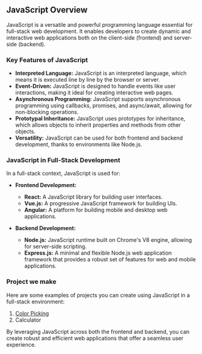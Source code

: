## JavaScript Overview

JavaScript is a versatile and powerful programming language essential for full-stack web development. It enables developers to create dynamic and interactive web applications both on the client-side (frontend) and server-side (backend).

### Key Features of JavaScript

- **Interpreted Language:** JavaScript is an interpreted language, which means it is executed line by line by the browser or server.
- **Event-Driven:** JavaScript is designed to handle events like user interactions, making it ideal for creating interactive web pages.
- **Asynchronous Programming:** JavaScript supports asynchronous programming using callbacks, promises, and async/await, allowing for non-blocking operations.
- **Prototypal Inheritance:** JavaScript uses prototypes for inheritance, which allows objects to inherit properties and methods from other objects.
- **Versatility:** JavaScript can be used for both frontend and backend development, thanks to environments like Node.js.

### JavaScript in Full-Stack Development

In a full-stack context, JavaScript is used for:

- **Frontend Development:**
  - **React:** A JavaScript library for building user interfaces.
  - **Vue.js:** A progressive JavaScript framework for building UIs.
  - **Angular:** A platform for building mobile and desktop web applications.

- **Backend Development:**
  - **Node.js:** JavaScript runtime built on Chrome's V8 engine, allowing for server-side scripting.
  - **Express.js:** A minimal and flexible Node.js web application framework that provides a robust set of features for web and mobile applications.

### Project we make

Here are some examples of projects you can create using JavaScript in a full-stack environment:

1. [Color Picking](https://coloring-iota.vercel.app/)
2. Calculator

By leveraging JavaScript across both the frontend and backend, you can create robust and efficient web applications that offer a seamless user experience.
